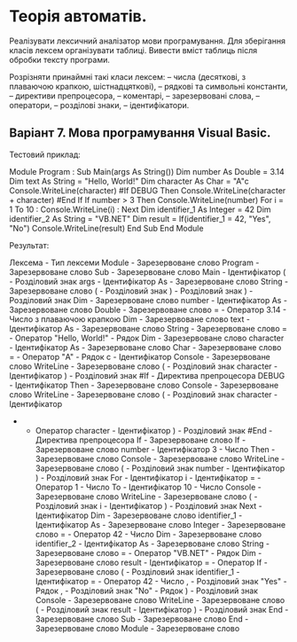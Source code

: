 # Теорія автоматів.

Реалізувати лексичний аналізатор мови програмування. 
Для зберігання класів лексем організувати таблиці. 
Вивести вміст таблиць після обробки тексту програми.

Розрізняти принаймні такі класи лексем:
– числа (десяткові, з плаваючою крапкою, шістнадцяткові),
– рядкові та символьні константи,
– директиви препроцесора,
– коментарі,
– зарезервовані слова,
– оператори,
– розділові знаки,
– ідентифікатори.

## Варіант 7. Мова програмування Visual Basic.

Тестовий приклад:

Module Program : Sub Main(args As String())
Dim number As Double = 3.14
Dim text As String = "Hello, World!"
Dim character As Char = "A"c
Console.WriteLine(character)
#If DEBUG Then
Console.WriteLine(character + character)
#End If
If number > 3 Then Console.WriteLine(number)
For i = 1 To 10 : Console.WriteLine(i) : Next
Dim identifier_1 As Integer = 42
Dim identifier_2 As String = "VB.NET"
Dim result = If(identifier_1 = 42, "Yes", "No")
Console.WriteLine(result)
End Sub
End Module

Результат:

Лексема - Тип лексеми
Module - Зарезервоване слово
Program - Зарезервоване слово
Sub - Зарезервоване слово
Main - Ідентифікатор
( - Розділовий знак
args - Ідентифікатор
As - Зарезервоване слово
String - Зарезервоване слово
( - Розділовий знак
) - Розділовий знак
) - Розділовий знак
Dim - Зарезервоване слово
number - Ідентифікатор
As - Зарезервоване слово
Double - Зарезервоване слово
= - Оператор
3.14 - Число з плаваючою крапкою
Dim - Зарезервоване слово
text - Ідентифікатор
As - Зарезервоване слово
String - Зарезервоване слово
= - Оператор
"Hello, World!" - Рядок
Dim - Зарезервоване слово
character - Ідентифікатор
As - Зарезервоване слово
Char - Зарезервоване слово
= - Оператор
"A" - Рядок
c - Ідентифікатор
Console - Зарезервоване слово
WriteLine - Зарезервоване слово
( - Розділовий знак
character - Ідентифікатор
) - Розділовий знак
#If - Директива препроцесора
DEBUG - Ідентифікатор
Then - Зарезервоване слово
Console - Зарезервоване слово
WriteLine - Зарезервоване слово
( - Розділовий знак
character - Ідентифікатор
+ - Оператор
character - Ідентифікатор
) - Розділовий знак
#End - Директива препроцесора
If - Зарезервоване слово
If - Зарезервоване слово
number - Ідентифікатор
3 - Число
Then - Зарезервоване слово
Console - Зарезервоване слово
WriteLine - Зарезервоване слово
( - Розділовий знак
number - Ідентифікатор
) - Розділовий знак
For - Ідентифікатор
i - Ідентифікатор
= - Оператор
1 - Число
To - Ідентифікатор
10 - Число
Console - Зарезервоване слово
WriteLine - Зарезервоване слово
( - Розділовий знак
i - Ідентифікатор
) - Розділовий знак
Next - Ідентифікатор
Dim - Зарезервоване слово
identifier_1 - Ідентифікатор
As - Зарезервоване слово
Integer - Зарезервоване слово
= - Оператор
42 - Число
Dim - Зарезервоване слово
identifier_2 - Ідентифікатор
As - Зарезервоване слово
String - Зарезервоване слово
= - Оператор
"VB.NET" - Рядок
Dim - Зарезервоване слово
result - Ідентифікатор
= - Оператор
If - Зарезервоване слово
( - Розділовий знак
identifier_1 - Ідентифікатор
= - Оператор
42 - Число
, - Розділовий знак
"Yes" - Рядок
, - Розділовий знак
"No" - Рядок
) - Розділовий знак
Console - Зарезервоване слово
WriteLine - Зарезервоване слово
( - Розділовий знак
result - Ідентифікатор
) - Розділовий знак
End - Зарезервоване слово
Sub - Зарезервоване слово
End - Зарезервоване слово
Module - Зарезервоване слово
